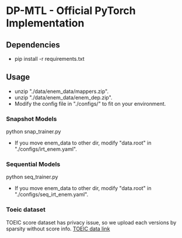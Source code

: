 # DP-MTL - Official PyTorch Implementation

## Dependencies
- pip install -r requirements.txt

## Usage
- unzip "./data/enem_data/mappers.zip".
- unzip "./data/enem_data/enem_dep.zip".
- Modify the config file in "./configs/" to fit on your environment.
### Snapshot Models
python snap_trainer.py
- If you move enem_data to other dir, modify "data.root" in "./configs/irt_enem.yaml".
### Sequential Models
python seq_trainer.py
- If you move enem_data to other dir, modify "data.root" in "./configs/seq_irt_enem.yaml".

### Toeic dataset
TOEIC score dataset has privacy issue, so we upload each versions by sparsity without score info. 
[TOEIC data link](https://drive.google.com/file/d/1p5V4_77Jb8PPISQG5xMibzZdRK9oesvW/view?usp=sharing)
